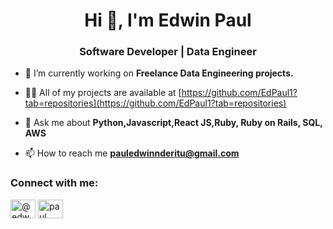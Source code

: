 <h1 align="center">Hi 👋, I'm Edwin Paul</h1>
<h3 align="center">Software Developer | Data Engineer</h3>

- 🔭 I’m currently working on **Freelance Data Engineering projects.**

- 👨‍💻 All of my projects are available at [https://github.com/EdPaul1?tab=repositories](https://github.com/EdPaul1?tab=repositories)

- 💬 Ask me about **Python,Javascript,React JS,Ruby, Ruby on Rails, SQL, AWS**

- 📫 How to reach me **pauledwinnderitu@gmail.com**

<h3 align="left">Connect with me:</h3>
<p align="left">
<a href="https://dev.to/@edwn" target="blank"><img align="center" src="https://raw.githubusercontent.com/rahuldkjain/github-profile-readme-generator/master/src/images/icons/Social/devto.svg" alt="@edwn" height="30" width="40" /></a>
<a href="https://linkedin.com/in/paul ndiritu" target="blank"><img align="center" src="https://raw.githubusercontent.com/rahuldkjain/github-profile-readme-generator/master/src/images/icons/Social/linked-in-alt.svg" alt="paul ndiritu" height="30" width="40" /></a>
</p>



